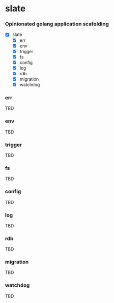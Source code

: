 # slate

### Opinionated golang application scafolding

- [x] slate
  - [x] err
  - [x] env
  - [x] trigger
  - [x] fs
  - [x] config
  - [x] log
  - [x] rdb
  - [x] migration
  - [x] watchdog

### err

TBD

### env

TBD

### trigger

TBD

### fs

TBD

### config

TBD

### log

TBD

### rdb

TBD

### migration

TBD

### watchdog

TBD
